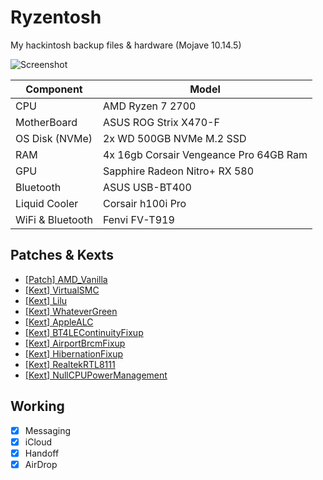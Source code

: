 # Ryzentosh

My hackintosh backup files & hardware (Mojave 10.14.5)

![Screenshot](https://github.com/kdbaustert/ryzen-hackintosh/blob/master/images/ryzentosh.jpg)

| Component     | Model         |
| ------------- |-------------|
| CPU           | AMD Ryzen 7 2700 |
| MotherBoard   | ASUS ROG Strix X470-F |
| OS Disk (NVMe)| 2x WD 500GB NVMe M.2 SSD |
| RAM           | 4x 16gb Corsair Vengeance Pro 64GB Ram |
| GPU           | Sapphire Radeon Nitro+ RX 580 |
| Bluetooth     | ASUS USB-BT400 |
| Liquid Cooler | Corsair h100i Pro |
| WiFi & Bluetooth| Fenvi FV-T919 |

## Patches & Kexts
 - [[Patch] AMD_Vanilla](https://github.com/AMD-OSX/AMD_Vanilla)
 - [[Kext] VirtualSMC](https://github.com/acidanthera/VirtualSMC)
 - [[Kext] Lilu](https://github.com/acidanthera/Lilu)
 - [[Kext] WhateverGreen](https://github.com/acidanthera/WhateverGreen)
 - [[Kext] AppleALC](https://github.com/acidanthera/AppleALC)
 - [[Kext] BT4LEContinuityFixup](https://github.com/acidanthera/BT4LEContiunityFixup)
 - [[Kext] AirportBrcmFixup](https://github.com/acidanthera/AirportBrcmFixup)
 - [[Kext] HibernationFixup](https://github.com/acidanthera/HibernationFixup)
 - [[Kext] RealtekRTL8111](https://bitbucket.org/RehabMan/os-x-realtek-network/downloads/)
 - [[Kext] NullCPUPowerManagement](https://www.tonymacx86.com/resources/nullcpupowermanagement.268/)  
 
## Working
- [x] Messaging
- [x] iCloud
- [x] Handoff
- [x] AirDrop
